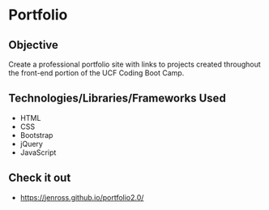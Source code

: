 # Portfolio

## Objective 
Create a professional portfolio site with links to projects created throughout the front-end portion of the UCF Coding Boot Camp. 

## Technologies/Libraries/Frameworks Used 
* HTML
* CSS
* Bootstrap 
* jQuery
* JavaScript

## Check it out 
* https://jenross.github.io/portfolio2.0/